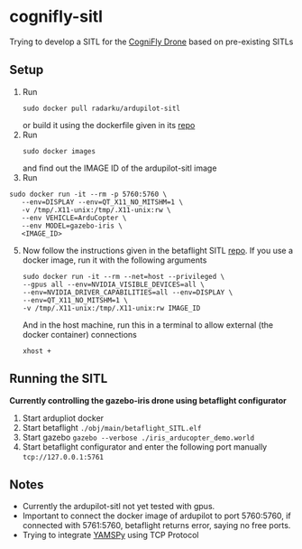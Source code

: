 # cognifly-sitl

Trying to develop a SITL for the [CogniFly Drone](https://thecognifly.github.io/) based on pre-existing SITLs

## Setup
1. Run 
	```
	sudo docker pull radarku/ardupilot-sitl
	```
	or build it using the dockerfile given in its [repo](https://github.com/radarku/ardupilot-sitl-docker)
2. Run 
   ```
   sudo docker images
   ```
   and find out the IMAGE ID of the ardupilot-sitl image
4. Run 
```
sudo docker run -it --rm -p 5760:5760 \
   --env=DISPLAY --env=QT_X11_NO_MITSHM=1 \
   -v /tmp/.X11-unix:/tmp/.X11-unix:rw \
   --env VEHICLE=ArduCopter \
   --env MODEL=gazebo-iris \
   <IMAGE_ID>
```
5. Now follow the instructions given in the betaflight SITL [repo](https://github.com/betaflight/betaflight/tree/master/src/main/target/SITL). 
   If you use a docker image, run it with the following arguments
   
   ```
   sudo docker run -it --rm --net=host --privileged \
   --gpus all --env=NVIDIA_VISIBLE_DEVICES=all \
   --env=NVIDIA_DRIVER_CAPABILITIES=all --env=DISPLAY \
   --env=QT_X11_NO_MITSHM=1 \
   -v /tmp/.X11-unix:/tmp/.X11-unix:rw IMAGE_ID
   ```
   And in the host machine, run this in a terminal to allow external (the docker container) connections
	```
	xhost +
	``` 

## Running the SITL
**Currently controlling the gazebo-iris drone using betaflight configurator**
1. Start ardupliot docker
2. Start betaflight `./obj/main/betaflight_SITL.elf`
3. Start gazebo `gazebo --verbose ./iris_arducopter_demo.world`
4. Start betaflight configurator and enter the following port manually `tcp://127.0.0.1:5761`


## Notes
* Currently the ardupilot-sitl not yet tested with gpus.
* Important to connect the docker image of ardupilot to port 5760:5760, if connected with 5761:5760, betaflight returns error, saying no free ports.
* Trying to integrate [YAMSPy](https://github.com/thecognifly/YAMSPy) using TCP Protocol



